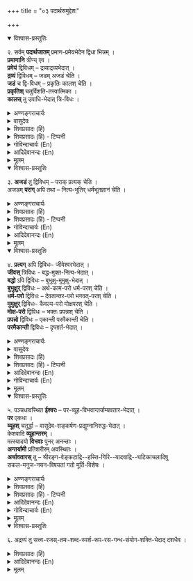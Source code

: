 +++
title = "०३ पदार्थसमुद्देशः"

+++

<details open><summary>विश्वास-प्रस्तुतिः</summary>

२. सर्वम् **पदार्थजातम्** प्रमाण-प्रमेयभेदेन द्विधा भिन्नम् ।  
**प्रमाणानि** त्रीण्य् एव ।  
**प्रमेयं** द्विविधम् – द्रव्याद्रव्यभेदात् ।  
**द्रव्यं** द्विविधम् – जडम् अजडं चेति ।  
**जडं** च द्वि-विधम् – प्रकृतिः कालश् चेति ।  
**प्रकृतिश्** चतुर्विंशति-तत्त्वात्मिका ।  
**कालस्** तु उपाधि-भेदात् त्रि-विधः ।
</details>

<details><summary>अण्णङ्गराचार्यः</summary>

**त्रीण्येवे**ति । 'प्रत्यक्षानुमानशब्दभेदादित्यर्थः ।  
**त्रिविध** इति । भूतभविष्यद्वर्तमानभेदात् कालस्त्रिविध इत्यर्थः । 
</details>

<details><summary>वासुदेवः</summary>

**त्रीण्येवेति ।** प्रत्यक्षानुमान-शब्द-रूपाणि त्रीण्येवेत्य् अर्थः । इतरेषामेष्व् एवान्तर्भावं वक्ष्यति । **चतुर्विंशति-तत्त्वेति ।** प्रकृति-महद्-अहङ्कार-मनः-श्रोत्र-त्वक्-चक्षुर्-जिह्वा-घ्राण-वाक्-पाणि-पाद-पायूपस्थ-शब्द-तन्मात्र-स्पर्श-तन्मात्र-रूप-तन्मात्र-रस-तन्मात्र-गन्ध-तन्मात्राकाश-वायु-तेजोप्-पृथिवी-रूपाणि चतुर्विंशति-तत्त्वानि । **उपाधि-भेदात् ।** वर्तमान-भूत-भविष्य-रूपोपाधि-भेदात् ।  
</details>

<details><summary>शिवप्रसादः (हिं)</summary>

अनुवाद - सम्पूर्ण पदार्थ समूह को दो भागों में विभक्त किया जाता है— प्रमाण एवं प्रमेय । प्रमाण तीन ही हैं । प्रमेय दो प्रकार के हैं- द्रव्य एवं अद्रव्य । द्रव्य दो प्रकार के होते हैं— जड़ एवं अजड़ । जड़ भी दो प्रकार के हैं— प्रकृति एवं काल । प्रकृति चौबीस तत्त्वों वाली हैं । काल तो उपाधि के भेद से तीन प्रकार का होता है । 
</details>

<details><summary>शिवप्रसादः (हिं) - टिप्पनी</summary>

भा० प्र० - इस पदार्थ विभाग के द्वारा ग्रन्थकार ने यह स्पष्ट कर दिया है कि विशिष्टाद्वैत दर्शन में वैशेषिकाभिमत सप्तपदार्थी अथवा नैयायिकाभिमत षोडशपदार्थी को स्वीकार न करके द्विपदार्थी सिद्धान्त को स्वीकार किया जाता है । विशिष्टाद्वैत दर्शन के प्रख्यात व्याख्याता श्रीवेदान्तदेशिक ने भी पदार्थों का विभाग इसी प्रकार से करते हुए तत्त्वमुक्ताकलाप के जड़द्रव्यसर में कहा हैं- 

'द्रव्याद्रव्य प्रभेदान् मितमुभयविधं तद्विदस्तत्त्वमाहुः, द्रव्यं द्वेधा विभक्तं जडमजडमिति प्राच्यमव्यक्तकाली । अन्त्यं प्रत्यक् पराक् च प्रथममुभयधा तत्र जीवेशभेदात्, नित्या भूतिर्मतिश्चेत्यपरमिह जडामादिमां केचिदाहुः i' 

1 

इस श्लोक में वेदान्तदेशिक ने तत्त्व शब्द के द्वारा पदार्थ को बतलाकर कहा है कि पदार्थवेत्ताओं के अनुसार उसके दो भेद हैं- द्रव्य और अद्रव्य । द्रव्य के भी दो भेद हैं- जड़ और अजड । जड़ द्रव्य भी दो प्रकार के होते हैं—अव्यक्त एवं काल । अजड़ द्रव्य भी दो प्रकार के होते हैं - प्रत्यक् एवं पराक् । प्रत्यक् भी दो प्रकार के होते हैं— जीव एवं ईश्वर । पराक् भी दो प्रकार के होते हैं - नित्य विभूति एवं धर्मं- भूतज्ञान । इनमें नित्यविभूति को कुछ लोग जड द्रव्य के अन्तर्गत मानते हैं । तत्त्व- मुक्ताकलाप के इसी पदार्थ - विभाजन का विस्तृत रूप है यतीन्द्रगतदीपिकाकार का यह पदार्थों का समुद्देश। इस अनुच्छेद में कई पारिभाषिक शब्द आये हैं, उनका विवरण निम्न प्रकार का है- 

द्रव्य का लक्षण – उपादानत्व है । जो उपादान होता है वही द्रव्य कहलाता है । जिसकी अवस्थाएँ होती हैं वह उपादान कहलाता है । 'अवस्थाश्रयत्वम् उपा- दानत्वम् ।' वस्तु के आगन्तुक एवं अपृथक् सिद्ध धर्म को अवस्था कहते हैं । जो उपादान न हो उस वस्तु को अद्रव्य कहते हैं । 

जड — उस द्रव्य को कहते हैं, जो किसी ज्ञान का विषय बनने पर ही प्रकाशित हो । 
</details>


<details><summary>गोविन्दाचार्यः (En)</summary>

All the sum of things are divisible into two Divisions, (1) Pramāṇa, Authority, or Measurer or Means (of knowledge), and Prameya or the Measured or Object (or Objective) (of know- jedge). 

The Means (of knowledge) is only threefold. The Object (of knowledge) is twofold, Dravya or the Thing (or Substance), and A-dravya or the Non-Thing (or Non-Substance). 

Dravya or Substance is of two kinds, Jada or the Non-sentient " and A-jada or the Sentient ". 

Jada or the Non-sentient is twofold, viz., Prakrti or Matter and Kala or Time.

Prakrti or Matter is composed of twenty- four (sub-) principles (tattva).

Kala or Time is, by reason of limitation or condition (upadhi), threefold.
</details>

<details><summary>आदिदेवानन्दः (En)</summary>

2. All knowable things are divided into two kinds, as pramāna (the means of valid knowledge) and prameya (object of valid knowledge). The means of valid knowledge is only threefold.22 The object of valid knowledge is twofold, because of the difference as dra- vya (substance) and adravya (non-substance). Dravya is of two kinds, as jada (material) and ajada ( im - material). Jada is of two kinds, as prakrti (primordial matter) and time. Prakrti is of the nature of twenty- four categories.28 Time is of three kinds owing to limitation. 24 
</details>


<details><summary>मूलम्</summary>

२. सर्वं पदार्थजातं प्रमाणप्रमेयभेदेन द्विधा भिन्नम् । प्रमाणानि त्रीण्येव । प्रमेयं द्विविधम् – द्रव्याद्रव्यभेदात् । द्रव्यं द्विविधम् – जडमजडं चेति । जडं च द्विविधम् – प्रकृतिः कालश्चेति । प्रकृतिश्चतुर्विंशतितत्त्वात्मिका । कालस्तु उपाधिभेदात् त्रिविधः ।
</details>

<details open><summary>विश्वास-प्रस्तुतिः</summary>

३. **अजडं** तु द्विविधम् – पराक् प्रत्यक् चेति ।  
अजडम् **पराग्** अपि तथा – नित्य-भूतिर् धर्मभूतज्ञानं चेति ।
</details>

<details><summary>अण्णङ्गराचार्यः</summary>

**अजडम्** - स्वयं प्रकाशं द्रव्यम् । **पराक्** - परस्मै स्वयं भासमानं परागत्र विवक्षितम् । **प्रत्यक्** - स्वस्मै स्वयं भासमानम् । परस्मै परत एव भासमानं पराग्वस्तु जडमिति विवेकः । 
</details>

<details><summary>शिवप्रसादः (हिं)</summary>

अजड़ भी दो प्रकार के होते हैं—पराक् एवं प्रत्यक् । पराक् भी दो प्रकार के होते हैं - नित्य विभूति एवं धर्मभूतज्ञान । 
</details>

<details><summary>शिवप्रसादः (हिं) - टिप्पनी</summary>

अजड - द्रव्य अपने प्रकाश के लिए प्रकाशकान्तर की अपेक्षा नहीं रखते हैं, वे स्वयम् प्रकाशित होते हैं । प्रकृति के चौबिस तत्त्व ये हैं- प्रकृति, महान्, अहङ्कार, पांच तन्मात्राएँ, पञ्चकर्मेन्द्रियाँ, पञ्चवज्ञानेन्द्रिय, मन एवं पचमहाभूत । 

</details>


<details><summary>गोविन्दाचार्यः (En)</summary>

A-jada or the Sentient is twofold; Parāk or outward (objective) and Pratyak or Inward (subjective). 

Parak or Outward is also twofold: the Nitya- vibhuti or Eternal Estate, and the Dharma- bhūta-jñāna or attributive (or adjectival) con- sciousness or cognition. 
</details>

<details><summary>आदिदेवानन्दः (En)</summary>

3. The ajada is of two kinds, as parāk (the exter- nal) and pratyak (the internal). The parāk which is ajada, is in its turn of two kinds, as nityavibhūti (the eternal manifestation) and dharmabhūtajñāna (the attributive consciousness).
</details>


<details><summary>मूलम्</summary>

३. अजडं तु द्विविधम् – पराक् प्रत्यक् चेति । अजडम् परागपि तथा – नित्यविभूतिर् धर्मभूतज्ञानं चेति । (परागपि द्विधा - नित्यभूतिः धर्मभूतज्ञानं चेति ।)
</details>

<details open><summary>विश्वास-प्रस्तुतिः</summary>

४. **प्रत्यग्** अपि द्विविधः- जीवेश्वरभेदात् ।  
**जीवस्** त्रिविधः - बद्ध-मुक्त-नित्य-भेदात् ।  
**बद्धो** ऽपि द्विविधः – बुभुक्षु-मुमुक्षु-भेदात् ।  
**बुभुक्षुर्** द्विविधः – अर्थ-काम-परो धर्म-परश् चेति ।  
**धर्म-परो** द्विविधः – देवतान्तर-परो भगवत्-परश् चेति ।  
**मुमुक्षुर्** द्विविधः- कैवल्य-परो मोक्षपरश् चेति ।  
**मोक्ष-परो** द्विविधः – भक्तः प्रपन्नश् चेति ।  
**प्रपन्नो** द्विविधः – एकान्ती परमैकान्ती चेति ।  
**परमैकान्ती** द्विविधः – दृप्तार्त-भेदात् ।
</details>

<details><summary>अण्णङ्गराचार्यः</summary>

**एकान्ती** - भयवत एव मोक्षमैहिकं च फलं कामयमानः - अन्-अन्य-दैवत इति यावत् ।  
**परमैकान्ती** - भगवत एव तद्-अनुभव-सेवा--तद्-उपकरणातिरिक्तं किम् अपि फलम् अकामयमानः । दृप्तः -- वर्तमानदेहधारणक्षमः, देहान्तरान्वयासहिष्णुः, । आर्तः -- वर्तमानदेहसम्बन्धम् अपि असहमानो भगवत्प्राप्तौ उत्कट-त्वरावान् । 
</details>

<details><summary>वासुदेवः</summary>

तथा द्विविधम् ।  

उद्देश-क्रमेणेति । नाम्ना पदार्थ-सङ्कीर्तनम् उद्देशः । लक्षणेति । अव्याप्त्यातिव्याप्त्य्-असम्भव-रूप-दोष-त्रय-रहित-धर्म-वचनं लक्षणम् । यथा लक्षितस्यैतल्-लक्षणम् उपपद्यते न वेति विचारः परीक्षा । **यथावस्थितेति ।** अवस्थितं वस्त्वनतिक्रम्य यो व्यवहार 'इदम् अमुकं वस्तु' इत्यादिस् तद्-अनुगुणं तद्-उपयोगि ज्ञानम् इत्य् अर्थः । यथावस्थितेति ज्ञान-विशेषणं वा । **धर्म-विपर्यास इति** । पीतः शङ्ख इतिवत् । **कर्तृत्वेन भासमान इति** । स्वर्गापवर्ग-साधनानुष्ठान-विधान-शास्त्राणाम् अर्थवत्त्वाय कर्तैवा ऽऽत्मेति मन्तव्यम् । प्रकृतेः कर्तृत्वे मोक्ष-साधनभूत-समाध्य्-अभावश् च स्यात् । प्रकृतेर् अन्यो ऽस्मीति समाधौ प्रकृतेः कर्तृत्वायोगात् ।
</details>

<details><summary>शिवप्रसादः (हिं)</summary>

प्रत्यक् भी दो प्रकार के हैं— जीव एवं ईश्वर । बद्ध, मुक्त एवं नित्य के भेद से जीव तीन प्रकार के होते हैं । बद्ध ( जीव ) भी दो प्रकार के होते हैं— बुभुक्षु एवं मुमुक्षु । बुभुक्षु जीव भी दो प्रकार के होते हैं—अर्थ एवं काम को चाहने वाले तथा धर्म को चाहने वाले । धर्मपरक जीव भी दो प्रकार के होते हैं -- देवतान्तरपरक एवं भगवत्परक । मुमुक्षु जीव भी दो प्रकार के होते हैं— कैवल्य चाहने वाले तथा मोक्ष चाहने वाले । मोक्षपरक जीव भी दो प्रकार के होते हैं - भक्त एवं प्रपन्न । प्रपन्नमुमुक्षु भी दो प्रकार के होते हैं- एकान्ती एवं परमै- कान्ती । परमैकान्ती जीव भी दो तरह के होते हैं - दृप्त एवं आर्त । 
</details>

<details><summary>शिवप्रसादः (हिं) - टिप्पनी</summary>

प्रत्यक् द्रव्य — 'आत्मानं प्रति अवति' इस व्युत्पत्ति के अनुसार अपने लिए तथा स्वयम् प्रकाशित होते हैं । पराक् द्रव्य स्वयम्प्रकाश तो होते हैं, किन्तु वे अपने लिए प्रकाशित नहीं होते हैं । 'परस्मै अञ्चति' यह पराक् शब्द की व्युत्पत्ति है । अत एव - 'स्वस्मै भासमानत्वम्' तथा 'परस्मै भासमानत्वम्' क्रमशः प्रत्यक एवं पराक् के लक्षण हैं । काल के औपाधिक भेद – भूत, वर्तमान तथा भविष्यत् हैं । नित्य विभूति वैकुण्ठलोक का एक नाम है । धर्मभूतज्ञान बुद्धि को कहते हैं । भोग को चाहने वाले जीवों को बुभुक्षु तथा मोक्ष को चाहने वाले जीवों को मुमुक्षु कहते हैं । 

कैवल्यपरक – वे जीव होते हैं, जो प्रकृति के बन्धन से विनिर्मुक्त होकर आत्मा- नुभव करना चाहते हैं । मोक्षपरक जीव संसार के बन्धन से मुक्त होकर परमानन्द- स्वरूप परब्रह्म का अनुभव करना चाहते हैं । 

प्रपन्न - जीव वे हैं, जो एकमात्र श्रीभगवान् को ही अपना रक्षक मानते हैं । 

</details>


<details><summary>आदिदेवानन्दः (En)</summary>

4. The pratyak is also of two kinds, because of the difference as jīva (the individual self) and Iśvara. Jiva is of three kinds, because of the difference as baddha (the bound jīva in sarsāra), mukta (the releas- ed jīva) and nitya (the eternally free). The baddha is of two kinds, because of the difference as bubhuksu25 (the pleasure-seeker) and mumukṣu26 (the salvation-seeker). The bubhukṣu is of two kinds, as arthakāmapara (the votary of artha and kama) and dharmapara (the votary of dharma). The dharmapara is of two kinds, as the votary of various gods and the votary of Bhagavan. 

Mumukşu is of two kinds, as the votary of self-realiza- tion (kaivalya) and the votary of release (moksa). The votary of mokṣa is of two kinds, as bhakta (lover of God) and prapanna (one who has resigned his self to God). The prapanna is of two kinds, as ekāntin (one- pointed) and parama-ekantin (extremely one-pointed). The parama-ekāntin is of two kinds, because of the difference as drpta (the patient aspirant ) and ārta (the impatient aspirant ). 
</details>

<details><summary>गोविन्दाचार्यः (En)</summary>

Pratyak or Inward is also twofold: Jwa or the Individual Soul and Iśvara or Ruling (Universal) Soul (God).

Jiva or Individual Soul is threefold: (1) Bad- dha or the Bound, (2) Mukta or the Freed, and (3) Nitya or the Eternal (or Free)."

The Baddha or bound soul is also twofold:
 Bubhukshu or Pleasure-desirer," and Mumu- kshu or Freedom-desirer." 

The Bubhukshu or Pleasure-desirer is two- fold: the addicted to Artha" or wealth, and Kāma" or gratifications; and the devoted to Dharma" or Duties. 

The devoted to Dharma or duties are two- fold: the devoted to godlings, and the devoted to Bhagavan " (God). 

The Mumukshu or Freedom-desirer is two- fold: the addicted to Kaivalya or Isolation," and the devoted to Moksha or Salvation." 

The Moksha or Salvation-seeker is twofold: 

the Bhakta1 or God-lover, and the Prapanna” or God-resigned.

The Prapanna or God-resigned is twofold: the Ekūnti or the One-pointed, and the Para- mâikanti or the One-only-pointed.

The Paramaikanti is twofold: the Drpta" or The Postulant-Patient, and the Arta" or The Postulant-Impatient.
</details>

<details><summary>मूलम्</summary>

४. प्रत्यगपि द्विविधः - जीवेश्वरभेदात् । जीवस्त्रिविधः - बद्धमुक्तनित्यभेदात् । बद्धोऽपि द्विविधः – बुभुक्षुमुमुक्षुभेदात् । बुभुक्षुर्द्विविधः – अर्थकामपरो धर्मपरश्चेति । धर्मपरो द्विविधः – देवतान्तरपरो भगवत्परश्चेति । मुमुक्षुर्द्विविधः - कैवल्यपरो मोक्षपरश्चेति । मोक्षपरो द्विविधः – भक्तः प्रपन्नश्चेति । प्रपन्नो द्विविधः – एकान्ती परमैकान्ती चेति । परमैकान्ती द्विविधः – दृप्तार्तभेदात् ।
</details>


<details open><summary>विश्वास-प्रस्तुतिः</summary>

५. पञ्चधावस्थित **ईश्वरः** – पर-व्यूह-विभवान्तर्याम्यवतार-भेदात् ।  
**पर** एकधा ।  
**व्यूहश्** चतुर्द्धा – वासुदेव-सङ्कर्षण-प्रद्युम्नानिरुद्ध-भेदात् ।  
केशवादि **व्यूहान्तरम्** ।  
मत्स्यादयो **विभवाः** पुनर् अनन्ताः ।  
**अन्तर्यामी** प्रतिशरीरम् अवस्थितः ।  
**अर्चावतारस्** तु – श्रीरङ्ग-वेङ्कटाद्रि--हस्ति-गिरि--यादवाद्रि--घटिकाचलादिषु  
सकल-मनुज-नयन-विषयतां गतो मूर्ति-विशेषः ।
</details>

<details><summary>अण्णङ्गराचार्यः</summary>

**'विभवा'** इति । देवमनुष्यादिस्वविभूतिसजातीया भगवतोऽवतारा उपेन्द्ररामकृष्णादिका विभवा इत्यर्थः । 
</details>

<details><summary>शिवप्रसादः (हिं)</summary>

ईश्वर के पाँच रूप हैं - पर, व्यूह, विभव, अन्तर्यामी एवं अर्चावतार । पर रूप से ईश्वर एक ही प्रकार का है । व्यूह रूप से वह चार प्रकार का है- वासुदेव, संकर्षण, प्रद्युम्न एवं अनिरुद्ध । केशव आदि जो द्वादश व्यूह हैं, उनका भी इन्हीं चार व्यूहों में अन्तर्भाव हो जाता है । विभव रूप से ईश्वर के मत्स्य आदि अनन्त भेद हैं । अन्तर्यामी रूप से ईश्वर सभी शरीरों के भीतर अन्तरात्मा रूप से विद्यमान है । अर्चावतार तो श्रीरङ्गम्, वेङ्कटाद्रि, हस्तिगिरि, यादवाद्रि, घटिकाचल आदि तत्तत् दिव्य देशों में सभी मनुष्यों द्वारा दर्शन किये जाने वाले रङ्गनाथ, वेङ्कटेश आदि मूर्तिविशेष को ही कहा जाता है । 
</details>

<details><summary>शिवप्रसादः (हिं) - टिप्पनी</summary>

ईश्वर के पांच रूपों का प्रतिपादन करते हुए आगम ग्रन्थों में कहा गया है- 

'मम प्रकाराः पञ्चेति प्राहुर्वेदान्तपारगाः । 

परो व्यूहश्च विभवो नियन्ता सर्वदेहिनाम् ॥ अर्चावतारश्च तथा दयालुः पुरुषाकृतिः । 

इत्येवं पञ्चधा प्राहुः मां रहस्यविदो जनाः ॥' 

अर्थात् रहस्यों के जानकार तथा वेदान्तशास्त्र के पारंगत विद्वान् मेरे निम्न प्रकार के पांच रूपों को बतलाते हैं – पर, व्यूह, विभव, अन्तर्यामी तथा दयालु एवं पुरुषाकार वाला अर्चावतार । तत्त्वत्रयकार भी ईश्वर के पाँच रूपों का प्रतिपादन करते हुए कहते हैं— 'ईश्वररूपञ्च – परव्यूहविभवान्तर्याम्यर्चावतारभेदेन पञ्चविधम्' ( तत्त्वत्रयम् ३।३४ ) । 

</details>


<details><summary>आदिदेवानन्दः (En)</summary>

5. Iśvara abides in five forms, because of the difference as Para, Vyūha, Vibhava, Antaryāmin and Arcā. Para (the self-transcendent absolute) is uniform (i.e., single and complete). The Vyuha is fourfold, because of the difference as Vasudeva, Sankarṣaṇa, Pradyumna and Aniruddha. Kesava etc. are other types of Vyuhas. Matsya and others are Vibhavas ( incarnations), and they are numberless. The Antar- yāmin (the indweller ) abides in every body. The incar- nations of Arcă are those special forms presented to the vision of all men in sacred shrines like Srirangam, 27 Venkatadri, 28 Hastigiri, Yadavadri, Ghatikācala, 30 etc. 

</details>

<details><summary>गोविन्दाचार्यः (En)</summary>

Iśvara or God Supreme is (hypostatically) existent in five modes, viz., (1) Para or the Transcendant, (2) Vyuha or the Grouped, (3) Vibhava or the Incarnational (4) Antaryāmi or the In-Ruler, and (5) Arca or the Worship- pable."9

Para or the Transcendant is Uniform (or the Immutable Spirit-Unit).

Vyuha or the Grouped is fourfold: (1) Vasu- deva, (2) Sankarshaṇa, (3) Pradyumna, and (4) Aniruddha. Keśava and others are derivative (Logal) groups. The Matsya or the Fish and other Incarnations are innumerable." 

Antaryāmi or the In-Ruler dwells in every body. 

Arcă or the Worshippable are those unique Images presented to the eyes of all men in such Holy Shrines as Śrirangam.” 

</details>

<details><summary>मूलम्</summary>

५. पञ्चधावस्थित ईश्वरः – परव्यूहविभवान्तर्याम्यवतारभेदात् । पर एकधा । व्यूहश्चतुर्द्धा – वासुदेवसङ्कर्षणप्रद्युम्नानिरुद्धभेदात् । केशवादि व्यूहान्तरम् [[अत्रैवान्तर्भवति??]] । मत्स्यादयो विभवाः पुनरनन्ताः । अन्तर्यामी प्रतिशरीरमवस्थितः । अर्चावतारस्तु – श्रीरङ्ग-वेङ्कटाद्रिहस्तिगिरियादवाद्रिघटिकाचलादिषु सकलमनुजनयनविषयतां गतो मूर्तिविशेषः ।
</details>


<details open><summary>विश्वास-प्रस्तुतिः</summary>

६. अद्रव्यं तु सत्त्व-रजस्-तमः-शब्द-स्पर्श-रूप-रस-गन्ध-संयोग-शक्ति-भेदाद् दशधैव ।
</details>

<details><summary>शिवप्रसादः (हिं)</summary>

७ 

अद्रव्य तो दस प्रकार के ही हैं— सत्व, रजस्, तमस्, शब्द, स्पर्श, रूप, रस, गन्ध, 

संयोग तथा शक्ति । 

</details>


<details><summary>आदिदेवानन्दः (En)</summary>

6. Adravya is of ten kinds, because of the differ- ence as sattva (goodness), rajas (passion or activity), tamas (darkness or inertia), Śabia (sound), sparśa (touch), rūpa (colour), rasa (taste), gandha ( smell ), samyoga (conjunction) and śakti (potentiality). 

</details>


<details><summary>मूलम्</summary>

६. अद्रव्यं तु सत्त्वरजस्तमःशब्दस्पर्शरूपरसगन्धसंयोगशक्तिभेदाद्दशधैव ।
</details>

